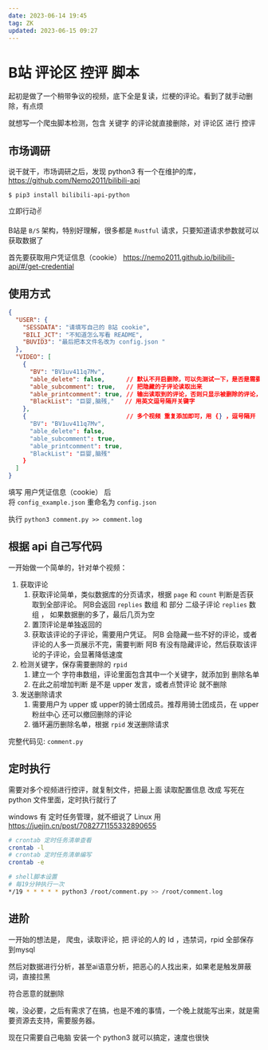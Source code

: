 ```yaml
---
date: 2023-06-14 19:45
tag: ZK
updated: 2023-06-15 09:27
---
```

# B站 评论区 控评 脚本

起初是做了一个稍带争议的视频，底下全是复读，烂梗的评论。看到了就手动删除，有点烦

就想写一个爬虫脚本检测，包含 关键字 的评论就直接删除，对 评论区 进行 控评

## 市场调研

说干就干，市场调研之后，发现 python3 有一个在维护的库， https://github.com/Nemo2011/bilibili-api

 `$ pip3 install bilibili-api-python`

立即行动✌️

B站是 `B/S` 架构，特别好理解，很多都是 `Rustful` 请求，只要知道请求参数就可以获取数据了

首先要获取用户凭证信息（cookie） https://nemo2011.github.io/bilibili-api/#/get-credential

## 使用方式

```json
{
  "USER": {
    "SESSDATA": "请填写自己的 B站 cookie",
    "BILI_JCT": "不知道怎么写看 README",
    "BUVID3": "最后把本文件名改为 config.json "
  },
  "VIDEO": [
    {
      "BV": "BV1uv411q7Mv",
      "able_delete": false,      // 默认不开启删除，可以先测试一下，是否是需要删除的评论
      "able_subcomment": true,   // 把隐藏的子评论读取出来
      "able_printcomment": true, // 输出读取到的评论，否则只显示被删除的评论，测试成功后建议关闭
      "BlackList": "巨婴,脑残,"   // 用英文逗号隔开关键字
    },
    {                            // 多个视频 重复添加即可，用 {} ，逗号隔开
      "BV": "BV1uv411q7Mv",
      "able_delete": false,
      "able_subcomment": true,
      "able_printcomment": true,
      "BlackList": "巨婴,脑残"
    }
  ]
}
```

填写 用户凭证信息（cookie） 后  
将 `config_example.json` 重命名为 `config.json`

执行
`python3 comment.py >> comment.log`

## 根据 api 自己写代码

一开始做一个简单的，针对单个视频：

1. 获取评论
    1. 获取评论简单，类似数据库的分页请求，根据 `page` 和 `count` 判断是否获取到全部评论。 阿B会返回 `replies` 数组 和 部分 二级子评论 `replies` 数组 ， 如果数据删的多了，最后几页为空
    2. 置顶评论是单独返回的
    3. 获取该评论的子评论，需要用户凭证。 阿B 会隐藏一些不好的评论，或者评论的人多一页展示不完，需要判断 阿B 有没有隐藏评论，然后获取该评论的子评论，会显著降低速度
2. 检测关键字，保存需要删除的 `rpid`
    1. 建立一个 字符串数组，评论里面包含其中一个关键字，就添加到 删除名单 
    2. 在此之前增加判断 是不是 upper 发言，或者点赞评论 就不删除
3. 发送删除请求
    1. 需要用户为 upper 或 upper的骑士团成员。推荐用骑士团成员，在 upper 粉丝中心 还可以撤回删除的评论
    2. 循环遍历删除名单，根据 `rpid` 发送删除请求

完整代码见: `comment.py`

## 定时执行

需要对多个视频进行控评，就复制文件，把最上面 读取配置信息 改成 写死在 python 文件里面，定时执行就行了

windows 有 定时任务管理，就不细说了
Linux 用 https://juejin.cn/post/7082771155332890655

```sh
# crontab 定时任务清单查看 
crontab -l 
# crontab 定时任务清单编写 
crontab -e 

# shell脚本设置 
# 每19分钟执行一次 
*/19 * * * * * python3 /root/comment.py >> /root/comment.log
```

## 进阶

一开始的想法是，
爬虫，读取评论，把 评论的人的 Id ，违禁词，rpid 全部保存到mysql 

然后对数据进行分析，甚至ai语意分析，把恶心的人找出来，如果老是触发屏蔽词，直接拉黑

符合恶意的就删除

唉，没必要，之后有需求了在搞，也是不难的事情，一个晚上就能写出来，就是需要资源去支持，需要服务器。

现在只需要自己电脑 安装一个 python3 就可以搞定，速度也很快
